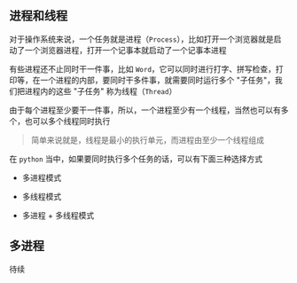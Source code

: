 ## 进程和线程

对于操作系统来说，一个任务就是进程（`Process`），比如打开一个浏览器就是启动了一个浏览器进程，打开一个记事本就启动了一个记事本进程

有些进程还不止同时干一件事，比如 `Word`，它可以同时进行打字、拼写检查，打印等，在一个进程的内部，要同时干多件事，就需要同时运行多个 "子任务"，我们把进程内的这些 "子任务" 称为线程（`Thread`）

由于每个进程至少要干一件事，所以，一个进程至少有一个线程，当然也可以有多个，也可以多个线程同时执行

> 简单来说就是，线程是最小的执行单元，而进程由至少一个线程组成

在 `python` 当中，如果要同时执行多个任务的话，可以有下面三种选择方式

* 多进程模式

* 多线程模式

* 多进程 + 多线程模式


## 多进程

待续
